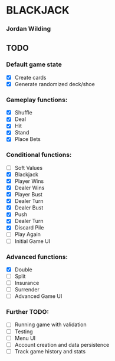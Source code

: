 # BLACKJACK
### Jordan Wilding

## TODO

### Default game state
 - [x] Create cards
 - [x] Generate randomized deck/shoe

### Gameplay functions:
 - [x] Shuffle
 - [x] Deal
 - [x] Hit
 - [x] Stand
 - [x] Place Bets

### Conditional functions:
 - [ ] Soft Values
 - [x] Blackjack
 - [x] Player Wins
 - [x] Dealer Wins
 - [x] Player Bust
 - [x] Dealer Turn
 - [x] Dealer Bust
 - [x] Push
 - [x] Dealer Turn
 - [x] Discard Pile
 - [ ] Play Again
 - [ ] Initial Game UI

### Advanced functions:
 - [x] Double
 - [ ] Split
 - [ ] Insurance
 - [ ] Surrender
 - [ ] Advanced Game UI

### Further TODO:
 - [ ] Running game with validation
 - [ ] Testing
 - [ ] Menu UI
 - [ ] Account creation and data persistence
 - [ ] Track game history and stats
